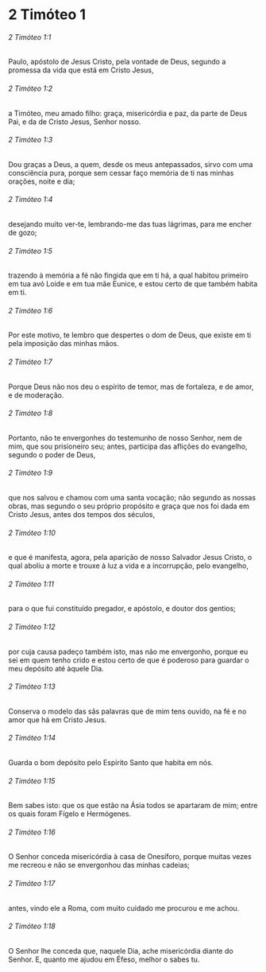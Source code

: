 # 2 Timóteo 1

###### 2 Timóteo 1:1

Paulo, apóstolo de Jesus Cristo, pela vontade de Deus, segundo a promessa da vida que está em Cristo Jesus,

###### 2 Timóteo 1:2

a Timóteo, meu amado filho: graça, misericórdia e paz, da parte de Deus Pai, e da de Cristo Jesus, Senhor nosso.

###### 2 Timóteo 1:3

Dou graças a Deus, a quem, desde os meus antepassados, sirvo com uma consciência pura, porque sem cessar faço memória de ti nas minhas orações, noite e dia;

###### 2 Timóteo 1:4

desejando muito ver-te, lembrando-me das tuas lágrimas, para me encher de gozo;

###### 2 Timóteo 1:5

trazendo à memória a fé não fingida que em ti há, a qual habitou primeiro em tua avó Loide e em tua mãe Eunice, e estou certo de que também habita em ti.

###### 2 Timóteo 1:6

Por este motivo, te lembro que despertes o dom de Deus, que existe em ti pela imposição das minhas mãos.

###### 2 Timóteo 1:7

Porque Deus não nos deu o espírito de temor, mas de fortaleza, e de amor, e de moderação.

###### 2 Timóteo 1:8

Portanto, não te envergonhes do testemunho de nosso Senhor, nem de mim, que sou prisioneiro seu; antes, participa das aflições do evangelho, segundo o poder de Deus,

###### 2 Timóteo 1:9

que nos salvou e chamou com uma santa vocação; não segundo as nossas obras, mas segundo o seu próprio propósito e graça que nos foi dada em Cristo Jesus, antes dos tempos dos séculos,

###### 2 Timóteo 1:10

e que é manifesta, agora, pela aparição de nosso Salvador Jesus Cristo, o qual aboliu a morte e trouxe à luz a vida e a incorrupção, pelo evangelho,

###### 2 Timóteo 1:11

para o que fui constituído pregador, e apóstolo, e doutor dos gentios;

###### 2 Timóteo 1:12

por cuja causa padeço também isto, mas não me envergonho, porque eu sei em quem tenho crido e estou certo de que é poderoso para guardar o meu depósito até àquele Dia.

###### 2 Timóteo 1:13

Conserva o modelo das sãs palavras que de mim tens ouvido, na fé e no amor que há em Cristo Jesus.

###### 2 Timóteo 1:14

Guarda o bom depósito pelo Espírito Santo que habita em nós.

###### 2 Timóteo 1:15

Bem sabes isto: que os que estão na Ásia todos se apartaram de mim; entre os quais foram Fígelo e Hermógenes.

###### 2 Timóteo 1:16

O Senhor conceda misericórdia à casa de Onesíforo, porque muitas vezes me recreou e não se envergonhou das minhas cadeias;

###### 2 Timóteo 1:17

antes, vindo ele a Roma, com muito cuidado me procurou e me achou.

###### 2 Timóteo 1:18

O Senhor lhe conceda que, naquele Dia, ache misericórdia diante do Senhor. E, quanto me ajudou em Éfeso, melhor o sabes tu.

